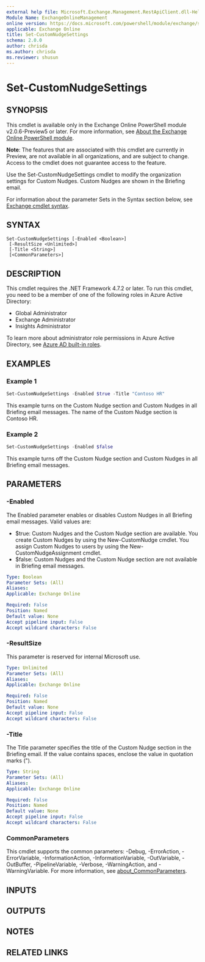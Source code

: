 ```yaml
---
external help file: Microsoft.Exchange.Management.RestApiClient.dll-Help.xml
Module Name: ExchangeOnlineManagement
online version: https://docs.microsoft.com/powershell/module/exchange/set-customnudgesettings
applicable: Exchange Online
title: Set-CustomNudgeSettings
schema: 2.0.0
author: chrisda
ms.author: chrisda
ms.reviewer: shusun
---
```


# Set-CustomNudgeSettings

## SYNOPSIS
This cmdlet is available only in the Exchange Online PowerShell module v2.0.6-Preview5 or later. For more information, see [About the Exchange Online PowerShell module](https://aka.ms/exov3-module).

**Note**: The features that are associated with this cmdlet are currently in Preview, are not available in all organizations, and are subject to change. Access to the cmdlet does not guarantee access to the feature.

Use the Set-CustomNudgeSettings cmdlet to modify the organization settings for Custom Nudges. Custom Nudges are shown in the Briefing email.

For information about the parameter Sets in the Syntax section below, see [Exchange cmdlet syntax](https://docs.microsoft.com/powershell/exchange/exchange-cmdlet-syntax).

## SYNTAX

```
Set-CustomNudgeSettings [-Enabled <Boolean>]
 [-ResultSize <Unlimited>]
 [-Title <String>]
 [<CommonParameters>]
```

## DESCRIPTION
This cmdlet requires the .NET Framework 4.7.2 or later. To run this cmdlet, you need to be a member of one of the following roles in Azure Active Directory:

- Global Administrator
- Exchange Administrator
- Insights Administrator

To learn more about administrator role permissions in Azure Active Directory, see [Azure AD built-in roles](https://docs.microsoft.com/azure/active-directory/roles/permissions-reference).

## EXAMPLES

### Example 1
```powershell
Set-CustomNudgeSettings -Enabled $true -Title "Contoso HR"
```

This example turns on the Custom Nudge section and Custom Nudges in all Briefing email messages. The name of the Custom Nudge section is Contoso HR.

### Example 2
```powershell
Set-CustomNudgeSettings -Enabled $false
```

This example turns off the Custom Nudge section and Custom Nudges in all Briefing email messages.

## PARAMETERS

### -Enabled
The Enabled parameter enables or disables Custom Nudges in all Briefing email messages. Valid values are:

- $true: Custom Nudges and the Custom Nudge section are available. You create Custom Nudges by using the New-CustomNudge cmdlet. You assign Custom Nudges to users by using the New-CustomNudgeAssignment cmdlet.
- $false: Custom Nudges and the Custom Nudge section are not available in Briefing email messages.

```yaml
Type: Boolean
Parameter Sets: (All)
Aliases:
Applicable: Exchange Online

Required: False
Position: Named
Default value: None
Accept pipeline input: False
Accept wildcard characters: False
```

### -ResultSize
This parameter is reserved for internal Microsoft use.

```yaml
Type: Unlimited
Parameter Sets: (All)
Aliases:
Applicable: Exchange Online

Required: False
Position: Named
Default value: None
Accept pipeline input: False
Accept wildcard characters: False
```

### -Title
The Title parameter specifies the title of the Custom Nudge section in the Briefing email. If the value contains spaces, enclose the value in quotation marks (").

```yaml
Type: String
Parameter Sets: (All)
Aliases:
Applicable: Exchange Online

Required: False
Position: Named
Default value: None
Accept pipeline input: False
Accept wildcard characters: False
```

### CommonParameters
This cmdlet supports the common parameters: -Debug, -ErrorAction, -ErrorVariable, -InformationAction, -InformationVariable, -OutVariable, -OutBuffer, -PipelineVariable, -Verbose, -WarningAction, and -WarningVariable. For more information, see [about_CommonParameters](https://go.microsoft.com/fwlink/p/?LinkID=113216).

## INPUTS

## OUTPUTS

## NOTES

## RELATED LINKS
